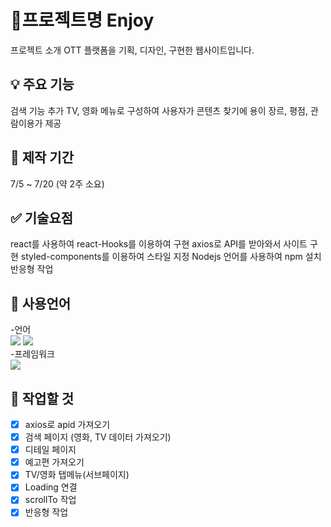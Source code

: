 # 📌프로젝트명 Enjoy

프로젝트 소개 OTT 플랫폼을 기획, 디자인, 구현한 웹사이트입니다.

## 💡 주요 기능

검색 기능 추가
TV, 영화 메뉴로 구성하여 사용자가 콘텐츠 찾기에 용이
장르, 평점, 관람이용가 제공

## 📅 제작 기간

7/5 ~ 7/20 (약 2주 소요)

## ✅ 기술요점

react를 사용하여 react-Hooks를 이용하여 구현
axios로 API를 받아와서 사이트 구현
styled-components를 이용하여 스타일 지정
Nodejs 언어를 사용하여 npm 설치
반응형 작업

## 📝 사용언어

-언어<br/>
<img src="https://img.shields.io/badge/javascript-yellow?style=for-the-badge&logo=JavaScript&logoColor=white">
<img src="https://img.shields.io/badge/javascript-orange?style=for-the-badge&logo=Node.js&logoColor=white">
<br/> -프레임워크<br/>
<img src="https://img.shields.io/badge/React-informational?style=for-the-badge&logo=React&logoColor=white">

## 📍 작업할 것

- [x] axios로 apid 가져오기
- [x] 검색 페이지 (영화, TV 데이터 가져오기)
- [x] 디테일 페이지
- [x] 예고편 가져오기
- [x] TV/영화 탭메뉴(서브페이지)
- [x] Loading 연결
- [x] scrollTo 작업
- [x] 반응형 작업

